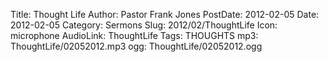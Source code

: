Title: Thought Life
Author: Pastor Frank Jones
PostDate: 2012-02-05
Date: 2012-02-05
Category: Sermons
Slug: 2012/02/ThoughtLife
Icon: microphone
AudioLink: ThoughtLife
Tags: THOUGHTS
mp3: ThoughtLife/02052012.mp3
ogg: ThoughtLife/02052012.ogg
